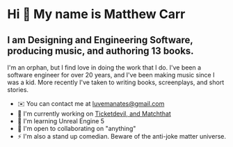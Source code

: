 Hi 👋 My name is Matthew Carr
=============================

I am Designing and Engineering Software, producing music, and authoring 13 books.
---------------------------------------------------------------------------------

I'm an orphan, but I find love in doing the work that I do. I've been a software engineer for over 20 years, and I've been making music since I was a kid. More recently I've taken to writing books, screenplays, and short stories.

*   ✉️  You can contact me at [luvemanates@gmail.com](mailto:luvemanates@gmail.com)
*   🚀  I'm currently working on [Ticketdevil, and Matchthat](http://na)
*   🧠  I'm learning Unreal Engine 5
*   🤝  I'm open to collaborating on "anything"
*   ⚡  I'm also a stand up comedian. Beware of the anti-joke matter universe.
